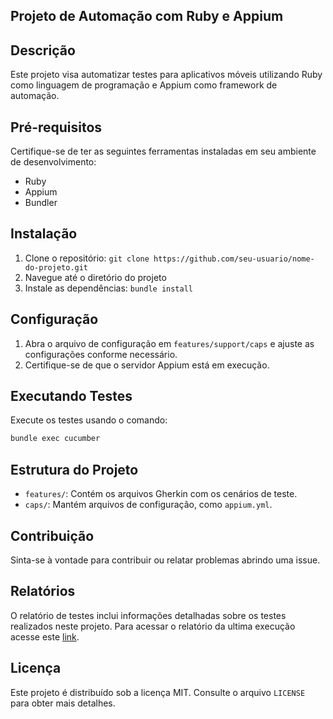 ## Projeto de Automação com Ruby e Appium

## Descrição
Este projeto visa automatizar testes para aplicativos móveis utilizando Ruby como linguagem de programação e Appium como framework de automação.

## Pré-requisitos
Certifique-se de ter as seguintes ferramentas instaladas em seu ambiente de desenvolvimento:
- Ruby
- Appium
- Bundler

## Instalação
1. Clone o repositório: `git clone https://github.com/seu-usuario/nome-do-projeto.git`
2. Navegue até o diretório do projeto
3. Instale as dependências: `bundle install`

## Configuração
1. Abra o arquivo de configuração em `features/support/caps` e ajuste as configurações conforme necessário.
2. Certifique-se de que o servidor Appium está em execução.

## Executando Testes
Execute os testes usando o comando:
```bash
bundle exec cucumber
```

## Estrutura do Projeto
- `features/`: Contém os arquivos Gherkin com os cenários de teste.
- `caps/`: Mantém arquivos de configuração, como `appium.yml`.

## Contribuição
Sinta-se à vontade para contribuir ou relatar problemas abrindo uma issue.

## Relatórios

O relatório de testes inclui informações detalhadas sobre os testes realizados neste projeto. Para acessar o relatório da ultima execução acesse este [link](https://juliosantosjob.github.io/Appium-Framework-Ruby).


## Licença
Este projeto é distribuído sob a licença MIT. Consulte o arquivo `LICENSE` para obter mais detalhes.